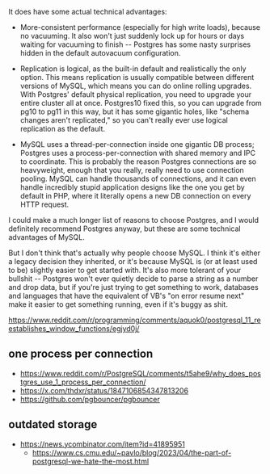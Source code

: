 It does have some actual technical advantages:

- More-consistent performance (especially for high write loads), because no vacuuming. It also won't just suddenly lock up for hours or days waiting for vacuuming to finish -- Postgres has some nasty surprises hidden in the default autovacuum configuration.

- Replication is logical, as the built-in default and realistically the only option. This means replication is usually compatible between different versions of MySQL, which means you can do online rolling upgrades. With Postgres' default physical replication, you need to upgrade your entire cluster all at once. Postgres10 fixed this, so you can upgrade from pg10 to pg11 in this way, but it has some gigantic holes, like "schema changes aren't replicated," so you can't really ever use logical replication as the default.

- MySQL uses a thread-per-connection inside one gigantic DB process; Postgres uses a process-per-connection with shared memory and IPC to coordinate. This is probably the reason Postgres connections are so heavyweight, enough that you really, really need to use connection pooling. MySQL can handle thousands of connections, and it can even handle incredibly stupid application designs like the one you get by default in PHP, where it literally opens a new DB connection on every HTTP request.

I could make a much longer list of reasons to choose Postgres, and I would definitely recommend Postgres anyway, but these are some technical advantages of MySQL.

But I don't think that's actually why people choose MySQL. I think it's either a legacy decision they inherited, or it's because MySQL is (or at least used to be) slightly easier to get started with. It's also more tolerant of your bullshit -- Postgres won't ever quietly decide to parse a string as a number and drop data, but if you're just trying to get something to work, databases and languages that have the equivalent of VB's "on error resume next" make it easier to get something running, even if it's buggy as shit.

https://www.reddit.com/r/programming/comments/aquok0/postgresql_11_reestablishes_window_functions/egjyd0j/

## one process per connection

- https://www.reddit.com/r/PostgreSQL/comments/t5ahe9/why_does_postgres_use_1_process_per_connection/
- https://x.com/thdxr/status/1847106854347813206
- https://github.com/pgbouncer/pgbouncer

## outdated storage

- https://news.ycombinator.com/item?id=41895951
  - https://www.cs.cmu.edu/~pavlo/blog/2023/04/the-part-of-postgresql-we-hate-the-most.html
